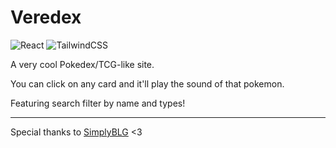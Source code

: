 # Veredex

![React](https://img.shields.io/badge/react-%2320232a.svg?style=for-the-badge&logo=react&logoColor=%2361DAFB)
![TailwindCSS](https://img.shields.io/badge/tailwindcss-%2338B2AC.svg?style=for-the-badge&logo=tailwind-css&logoColor=white)

A very cool Pokedex/TCG-like site.

You can click on any card and it'll play the sound of that pokemon.

Featuring search filter by name and types!



---

Special thanks to [SimplyBLG](https://www.github.com/simplyblgdev) <3
